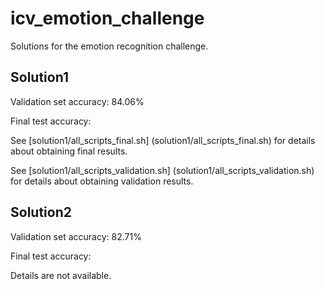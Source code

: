 # icv_emotion_challenge
Solutions for the emotion recognition challenge.

## Solution1

Validation set accuracy: 84.06%

Final test accuracy: 

See [solution1/all_scripts_final.sh] (solution1/all_scripts_final.sh) for details about obtaining final results.

See [solution1/all_scripts_validation.sh] (solution1/all_scripts_validation.sh) for details about obtaining validation results.


## Solution2

Validation set accuracy: 82.71%

Final test accuracy:

Details are not available.

